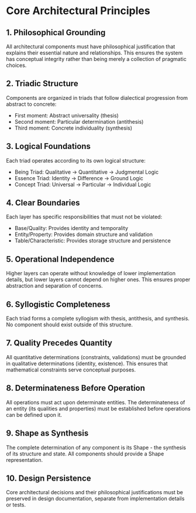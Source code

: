 # Core Architectural Principles

## 1. Philosophical Grounding
All architectural components must have philosophical justification that explains their essential nature and relationships. This ensures the system has conceptual integrity rather than being merely a collection of pragmatic choices.

## 2. Triadic Structure
Components are organized in triads that follow dialectical progression from abstract to concrete:
- First moment: Abstract universality (thesis)
- Second moment: Particular determination (antithesis)
- Third moment: Concrete individuality (synthesis)

## 3. Logical Foundations
Each triad operates according to its own logical structure:
- Being Triad: Qualitative → Quantitative → Judgmental Logic
- Essence Triad: Identity → Difference → Ground Logic
- Concept Triad: Universal → Particular → Individual Logic

## 4. Clear Boundaries
Each layer has specific responsibilities that must not be violated:
- Base/Quality: Provides identity and temporality
- Entity/Property: Provides domain structure and validation
- Table/Characteristic: Provides storage structure and persistence

## 5. Operational Independence
Higher layers can operate without knowledge of lower implementation details, but lower layers cannot depend on higher ones. This ensures proper abstraction and separation of concerns.

## 6. Syllogistic Completeness
Each triad forms a complete syllogism with thesis, antithesis, and synthesis. No component should exist outside of this structure.

## 7. Quality Precedes Quantity
All quantitative determinations (constraints, validations) must be grounded in qualitative determinations (identity, existence). This ensures that mathematical constraints serve conceptual purposes.

## 8. Determinateness Before Operation
All operations must act upon determinate entities. The determinateness of an entity (its qualities and properties) must be established before operations can be defined upon it.

## 9. Shape as Synthesis
The complete determination of any component is its Shape - the synthesis of its structure and state. All components should provide a Shape representation.

## 10. Design Persistence
Core architectural decisions and their philosophical justifications must be preserved in design documentation, separate from implementation details or tests.
